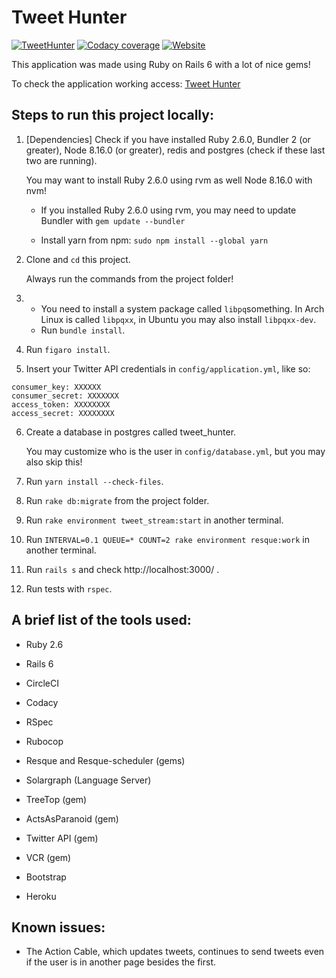 Tweet Hunter
===========

[![TweetHunter](https://img.shields.io/circleci/build/gh/rafaelcgs10/TweetHunter?style=for-the-badge)](https://circleci.com/gh/rafaelcgs10/TweetHunter)
[![Codacy coverage](https://img.shields.io/codacy/coverage/0a6bda44c9aa4a7185a7886de0667e80?style=for-the-badge)](https://app.codacy.com/manual/rafaelcgs10/TweetHunter?utm_source=github.com&utm_medium=referral&utm_content=rafaelcgs10/TweetHunter&utm_campaign=Badge_Grade_Dashboard)
[![Website](https://img.shields.io/website?label=Go%20to%20Tweet-Hunter&style=for-the-badge&up_message=online&url=https%3A%2F%2Ftweet-hunter.herokuapp.com%2F)](https://tweet-hunter.herokuapp.com)

This application was made using Ruby on Rails 6 with a lot of nice gems!

To check the application working access: [Tweet Hunter](https://tweet-hunter.herokuapp.com)

## Steps to run this project locally:

1. [Dependencies] Check if you have installed Ruby 2.6.0, Bundler 2 (or greater), Node 8.16.0 (or greater), redis and postgres (check if these last two are running).

   You may want to install Ruby 2.6.0 using rvm as well Node 8.16.0 with nvm!
   
   * If you installed Ruby 2.6.0 using rvm, you may need to update Bundler with `gem update --bundler`
   
   * Install yarn from npm: `sudo npm install --global yarn`

2. Clone and `cd` this project.

   Always run the commands from the project folder!

3. * You need to install a system package called  `libpq`something. In Arch Linux is called `libpqxx`, in Ubuntu you may also install `libpqxx-dev`.
   * Run `bundle install`.

4. Run `figaro install`.

5. Insert your Twitter API credentials in `config/application.yml`, like so:

```
consumer_key: XXXXXX
consumer_secret: XXXXXXX
access_token: XXXXXXXX
access_secret: XXXXXXXX
```

6. Create a database in postgres called tweet_hunter.

   You may customize who is the user in `config/database.yml`, but you may also skip this!

7. Run `yarn install --check-files`.

8. Run `rake db:migrate` from the project folder.

9. Run `rake environment tweet_stream:start` in another terminal.

10. Run `INTERVAL=0.1 QUEUE=* COUNT=2 rake environment resque:work` in another terminal.

11. Run `rails s` and check http://localhost:3000/ .

12. Run tests with `rspec`.

## A brief list of the tools used:

* Ruby 2.6

* Rails 6

* CircleCI

* Codacy

* RSpec

* Rubocop

* Resque and Resque-scheduler (gems)

* Solargraph (Language Server)

* TreeTop (gem)

* ActsAsParanoid (gem)

* Twitter API (gem)

* VCR (gem)

* Bootstrap

* Heroku

## Known issues:

* The Action Cable, which updates tweets, continues to send tweets even if the user is in another page besides the first.
